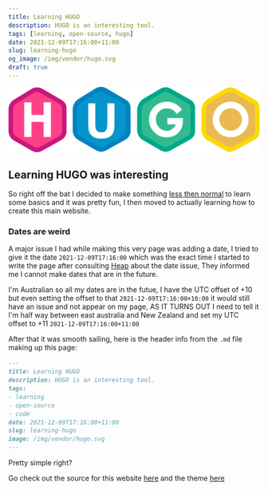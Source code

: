```yaml
---
title: Learning HUGO
description: HUGO is an interesting tool.
tags: [learning, open-source, hugo]
date: 2021-12-09T17:16:00+11:00
slug: learning-hugo
og_image: /img/vendor/hugo.svg
draft: true
---
```


![HUGO logo](/img/vendor/hugo.svg)

## Learning HUGO was interesting

So right off the bat I decided to make something [less then normal](https://shell.buymymojo.net/) to learn some basics and it was pretty fun, I then moved to actually learning how to create this main website.

### Dates are weird

A major issue I had while making this very page was adding a date, I tried to give it the date `2021-12-09T17:16:00` which was the exact time I started to write the page after consulting [Heap](https://gitlab.com/HeapUnderflow) about the date issue, They informed me I cannot make dates that are in the future.

I'm Australian so all my dates are in the futue, I have the UTC offset of +10 but even setting the offset to that `2021-12-09T17:16:00+10:00` it would still have an issue and not appear on my page, AS IT TURNS OUT I need to tell it I'm half way between east australia and New Zealand and set my UTC offset to +11 `2021-12-09T17:16:00+11:00`

After that it was smooth sailing, here is the header info from the `.md` file making up this page:

```markdown
---
title: Learning HUGO
description: HUGO is an interesting tool.
tags:
- learning
- open-source
- code
date: 2021-12-09T17:16:00+11:00
slug: learning-hugo
image: /img/vendor/hugo.svg
---
```

Pretty simple right?

Go check out the source for this website [here](https://gitlab.com/BuyMyMojo/buymymojo-hugo) and the theme [here](https://github.com/athul/archie)
